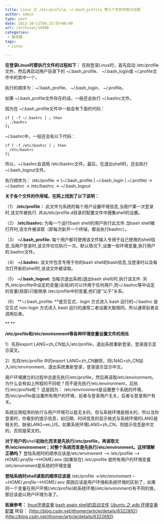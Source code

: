 ```yaml
---
title: Linux 之 /etc/profile、~/.bash_profile 等几个文件的执行过程
author: admin
type: post
date: 2013-10-11T08:23:55+00:00
url: /archives/14598
categories:
 - 服务器
tags:
 - Linux

---
```

**在登录Linux时要执行文件的过程如下：**
在刚登录Linux时，首先启动 /etc/profile 文件，然后再启动用户目录下的 ~/.bash_profile、 ~/.bash_login或 ~/.profile文件中的其中一个，

执行的顺序为：~/.bash_profile、 ~/.bash_login、 ~/.profile。

如果 ~/.bash_profile文件存在的话，一般还会执行 ~/.bashrc文件。

因为在 ~/.bash_profile文件中一般会有下面的代码：

```
if [ -f ~/.bashrc ] ; then
. ./bashrc
fi
```



~/.bashrc中，一般还会有以下代码：

```
if [ -f /etc/bashrc ] ; then
. /etc/bashrc
fi
```

所以，~/.bashrc会调用 /etc/bashrc文件。最后，在退出shell时，还会执行 ~/.bash_logout文件。

执行顺序为： /etc/profile -> (~/.bash_profile | ~/.bash_login | ~/.profile) -> ~/.bashrc -> /etc/bashrc -> ~/.bash_logout

**关于各个文件的作用域，在网上找到了以下说明：**

（1） **/etc/profile：** 此文件为系统的每个用户设置环境信息,当用户第一次登录时,该文件被执行. 并从/etc/profile.d目录的配置文件中搜集shell的设置。

（2） **/etc/bashrc:** 为每一个运行bash shell的用户执行此文件.当bash shell被打开时,该文件被读取（即每次新开一个终端，都会执行bashrc）。

（3） **~/.bash_profile:** 每个用户都可使用该文件输入专用于自己使用的shell信息,当用户登录时,该文件仅仅执行一次。默认情况下,设置一些环境变量,执行用户的.bashrc文件。

（4） **~/.bashrc:** 该文件包含专用于你的bash shell的bash信息,当登录时以及每次打开新的shell时,该该文件被读取。

（5） **~/.bash_logout:** 当每次退出系统(退出bash shell)时,执行该文件. 另外,/etc/profile中设定的变量(全局)的可以作用于任何用户,而~/.bashrc等中设定的变量(局部)只能继承 /etc/profile中的变量,他们是”父子”关系。

（6） **~/.bash_profile: **是交互式、login 方式进入 bash 运行的~/.bashrc 是交互式 non-login 方式进入 bash 运行的通常二者设置大致相同，所以通常前者会调用后者。

** **

**/etc/profile和/etc/environment等各种环境变量设置文件的用处**

1）先将export LANG=zh_CN加入/etc/profile，退出系统重新登录，登录提示显示英文。

2）先将/etc/profile 中的export LANG=zh\_CN删除，将LNAG=zh\_CN加入/etc/environment，退出系统重新登录，登录提示显示中文。

用户环境建立的过程中总是先执行/etc/profile，然后再读取/etc/environment。为什么会有如上所叙的不同呢？而不是先执行/etc/environment，后执行/etc/profile呢？
这是因为： /etc/environment是设置整个系统的环境，而/etc/profile是设置所有用户的环境，前者与登录用户无关，后者与登录用户有关。

系统应用程序的执行与用户环境可以是无关的，但与系统环境是相关的，所以当你登录时，你看到的提示信息，如日期、时间信息的显示格式与系统环境的LANG是相关的，缺省LANG=en\_US，如果系统环境LANG=zh\_CN，则提示信息是中文的，否则是英文的。

**对于用户的**shell**初始化而言是先执行/etc/profile，再读取文件/etc/environment；对整个系统而言是先执行/etc/environment。这样理解正确吗？**
登陆系统时的顺序应该是/etc/enviroment –> /etc/profile –> $HOME/.profile –>$HOME/.env (如果存在)
/etc/profile 是所有用户的环境变量
/etc/enviroment是系统的环境变量

**登陆系统时shell读取的顺序应该是**
/etc/profile ->/etc/enviroment –>$HOME/.profile –>$HOME/.env
原因应该是用户环境和系统环境的区别了，如果同一个变量在用户环境(/etc/profile)和系统环境(/etc/environment)有不同的值，那应该是以用户环境为准了。

**拓展参考：**
[linux环境变量](http://blog.csdn.net/yuyin86/archive/2010/01/22/5221451.aspx) [bash again shell的启动文件](http://blog.csdn.net/chehlcy/archive/2010/03/03/5339739.aspx) [Ubuntu 之 adb 环境变量配置](http://blog.csdn.net/sunboy_2050/article/details/7307449)
转自： [http://blog.csdn.net/ithomer/article/details/6322892](http://blog.csdn.net/ithomer/article/details/6322892)